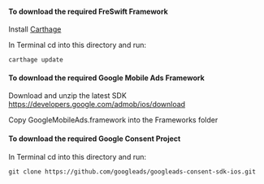 #### To download the required FreSwift Framework

Install [Carthage](https://github.com/Carthage/Carthage)  
 
 In Terminal cd into this directory and run:
```shell
carthage update
```
#### To download the required Google Mobile Ads Framework

Download and unzip the latest SDK 
https://developers.google.com/admob/ios/download

Copy GoogleMobileAds.framework into the Frameworks folder

#### To download the required Google Consent Project

 In Terminal cd into this directory and run:
```shell
git clone https://github.com/googleads/googleads-consent-sdk-ios.git
```
